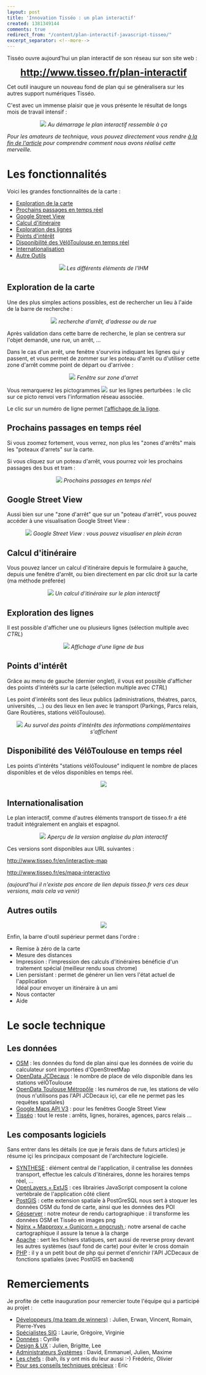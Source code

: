 ```yaml
---
layout: post
title: 'Innovation Tisséo : un plan interactif'
created: 1381349144
comments: true
redirect_from: "/content/plan-interactif-javascript-tisseo/"
excerpt_separator: <!--more-->
---
```

Tisséo ouvre aujourd'hui un plan interactif de son réseau sur son site web :

<center><a href="http://www.tisseo.fr/plan-interactif/" target="_blank" style="font-size:25px;font-weight: bold">http://www.tisseo.fr/plan-interactif</a></center>

Cet outil inaugure un nouveau fond de plan qui se généralisera sur les autres support numériques Tisséo.

<!--more-->

C'est avec un immense plaisir que je vous présente le résultat de longs mois de travail intensif :

<center><img src="/sites/xavierraffin.com/files/plan-interactif-tisseo-11.png" />
<i>Au démarrage le plan interactif ressemble à ça</i></center>

<i>Pour les amateurs de technique, vous pouvez directement vous rendre <a href="#socle-technique">à la fin de l'article</a> pour comprendre comment nous avons réalisé cette merveille.</i>

<h1>Les fonctionnalités</h1>

Voici les grandes fonctionnalités de la carte :
<ul>
<li><a href="#exploration-carte">Exploration de la carte</a></li>
<li><a href="#prochains-passages">Prochains passages en temps réel</a></li>
<li><a href="#google-street">Google Street View</a></li>
<li><a href="#calcul-itineraire">Calcul d'itinéraire</a></li>
<li><a href="#exploration-lignes">Exploration des lignes</a></li>
<li><a href="#poi">Points d'intérêt</a></li>
<li><a href="#disponibilite-velotoulouse">Disponibilité des VélôToulouse en temps réel</a></li>
<li><a href="#i18n">Internationalisation</a></li>
<li><a href="#autres-outils">Autre Outils</a></li>
</ul>

<center><img src="/sites/xavierraffin.com/files/plan-interactif-tisseo-12.png" />
<i>Les différents éléments de l'IHM</i></center>

<h2 id="exploration-carte">Exploration de la carte</h2>

Une des plus simples actions possibles, est de rechercher un lieu à l'aide de la barre de recherche :

<center><img src="/sites/xavierraffin.com/files/plan-interactif-tisseo-3.png" />
<i>recherche d'arrêt, d'adresse ou de rue</i></center>

Après validation dans cette barre de recherche, le plan se centrera sur l'objet demandé, une rue, un arrêt, ...

Dans le cas d'un arrêt, une fenêtre s'ourvrira indiquant les lignes qui y passent, et vous permet de zommer sur les poteau d'arrêt ou d'utiliser cette zone d'arrêt comme point de départ ou d'arrivée :

<center><img src="/sites/xavierraffin.com/files/plan-interactif-tisseo-13.png" />
<i>Fenêtre sur zone d'arret</i></center>

Vous remarquerez les pictogrammes <img src="/sites/xavierraffin.com/files/Icone_Alerte.png" /> sur les lignes perturbées : le clic sur ce picto renvoi vers l'information réseau associée.

Le clic sur un numéro de ligne permet <a href="#exploration-lignes">l'affichage de la ligne</a>.

<h2 id="prochains-passages">Prochains passages en temps réel</h2>

Si vous zoomez fortement, vous verrez, non plus les "zones d'arrêts" mais les "poteaux d'arrets" sur la carte.

Si vous cliquez sur un poteau d'arrêt, vous pourrez voir les prochains passages des bus et tram :

<center><img src="/sites/xavierraffin.com/files/plan-interactif-tisseo-5.png" />
<i>Prochains passages en temps réel</i></center>

<h2 id="google-street">Google Street View</h2>

Aussi bien sur une "zone d'arrêt" que sur un "poteau d'arrêt", vous pouvez accéder à une visualisation Google Street View :

<center><img src="/sites/xavierraffin.com/files/plan-interactif-tisseo-6.png" />
<i>Google Street View : vous pouvez visualiser en plein écran</i></center>

<h2 id="calcul-itineraire">Calcul d'itinéraire</h2>

Vous pouvez lancer un calcul d'itinéraire depuis le formulaire à gauche, depuis une fenêtre d'arrêt, ou bien directement en par clic droit sur la carte (ma méthode préferée)

<center><img src="/sites/xavierraffin.com/files/plan-interactif-tisseo-2_0.png" />
<i>Un calcul d'itinéraire sur le plan interactif</i></center>

<h2 id="exploration-lignes">Exploration des lignes</h2>

Il est possible d'afficher une ou plusieurs lignes (sélection multiple avec <i>CTRL</i>)

<center><img src="/sites/xavierraffin.com/files/plan-interactif-tisseo-4.png" />
<i>Affichage d'une ligne de bus</i></center>

<h2 id="poi">Points d'intérêt</h2>

Grâce au menu de gauche (dernier onglet), il vous est possible d'afficher des points d'intérêts sur la carte  (sélection multiple avec <i>CTRL</i>)

Les point d'intérêts sont des lieux publics (administrations, théatres, parcs, universités, ...) ou des lieux en lien avec le transport (Parkings, Parcs relais, Gare Routières, stations vélôToulouse).

<center><img src="/sites/xavierraffin.com/files/plan-interactif-tisseo-7.png" />
<i>Au survol des points d'intérêts des informations complémentaires s'affichent</i></center>

<h2 id="disponibilite-velotoulouse">Disponibilité des VélôToulouse en temps réel</h2>

Les points d'intérêts "stations vélôToulouse" indiquent le nombre de places disponibles et de vélos disponibles en temps réel.

<center><img src="/sites/xavierraffin.com/files/plan-interactif-tisseo-8.png" /></center>

<h2 id="i18n">Internationalisation</h2>

Le plan interactif, comme d'autres éléments transport de tisseo.fr a été traduit intégralement en anglais et espagnol.

<center><img src="/sites/xavierraffin.com/files/plan-interactif-tisseo-10.png" />
<i>Aperçu de la version anglaise du plan interactif</i></center>

Ces versions sont disponibles aux URL suivantes :

<a href="http://www.tisseo.fr/en/interactive-map" target="_blank" style="font-size:18px;font-weight: bold">http://www.tisseo.fr/en/interactive-map</a>

<a href="http://www.tisseo.fr/es/mapa-interactivo" target="_blank" style="font-size:18px;font-weight: bold">http://www.tisseo.fr/es/mapa-interactivo</a>

<i>(aujourd'hui il n'existe pas encore de lien depuis tisseo.fr vers ces deux versions, mais cela va venir)</i>

<h2 id="autres-outils">Autres outils</h2>

<center><img src="/sites/xavierraffin.com/files/plan-interactif-tisseo-9.png" /></center>

Enfin, la barre d'outil supérieur permet dans l'ordre :
<ul>
<li>Remise à zéro de la carte</li>
<li>Mesure des distances</li>
<li>Impression : l'impression des calculs d'itinéraires bénéficie d'un traitement spécial (meilleur rendu sous chrome)</li>
<li>Lien persistant : permet de générer un lien vers l'état actuel de l'application<br />Idéal pour envoyer un itinéraire à un ami</li>
<li>Nous contacter</li>
<li>Aide</li>
</ul>

<h1 id="socle-technique">Le socle technique</h1>

<h2>Les données</h2>

<ul>
<li><u>OSM</u> : les données du fond de plan ainsi que les données de voirie du calculateur sont importées d'OpenStreetMap</li>
<li><u>OpenData JCDecaux</u> : le nombre de place de vélo disponible dans les stations vélÔToulouse</li>
<li><u>OpenData Toulouse Métropôle</u> : les numéros de rue, les stations de vélo (nous n'utilisons pas l'API JCDecaux içi, car elle ne permet pas les requêtes spatiales)</li>
<li><u>Google Maps API V3</u> : pour les fenêtres Google Street View</li>
<li><u>Tisséo</u> : tout le reste : arrêts, lignes, horaires, agences, parcs relais ...</li>
</ul>

<h2>Les composants logiciels</h2>

Sans entrer dans les détails (ce que je ferais dans de futurs articles) je résume içi les principaux composant de l'architecture logicielle.

<ul>
<li><u>SYNTHESE</u> : élément central de l'application, il centralise les données transport, effectue les calculs d'itinéraires, donne les horaires temps réel, ...</li>
<li><u>OpenLayers + ExtJS</u> : ces librairies JavaScript composent la colone vertébrale de l'application côté client</li>
<li><u>PostGIS</u> : cette extension spatiale à PostGreSQL nous sert à stoquer les données OSM du fond de carte, ainsi que les données des POI</li>
<li><u>Géoserver</u> : notre moteur de rendu cartographique : il transforme les données OSM et Tisséo en images png</li>
<li><u>Nginx + Mapproxy + Gunicorn + pngcrush </u> : notre arsenal de cache cartographique il assure la tenue à la charge</li>
<li><u>Apache</u> : sert les fichiers statiques, sert aussi de reverse proxy devant les autres systèmes (sauf fond de carte) pour éviter le cross domain</li>
<li><u>PHP</u> : il y a un petit bout de php qui permet d'enrichir l'API JCDecaux de fonctions spatiales (avec PostGIS en backend)</li>
</ul>

<h1>Remerciements</h1>

Je profite de cette inauguration pour remercier toute l'équipe qui a participé au projet :
<ul>
<li><u>Développeurs (ma team de winners)</u> : Julien, Erwan, Vincent, Romain, Pierre-Yves</li>
<li><u>Spécialistes SIG</u> : Laurie, Grégoire, Virginie</li>
<li><u>Données</u> : Cyrille</li>
<li><u>Design & UX</u> : Julien, Brigitte, Lee</li>
<li><u>Administrateurs Systèmes</u> : David, Emmanuel, Julien, Maxime</li>
<li><u>Les chefs</u> : (bah, ils y ont mis du leur aussi :-) Frédéric, Olivier</li>
<li><u>Pour ses conseils techniques précieux</u> :  Eric</li>
</ul>
